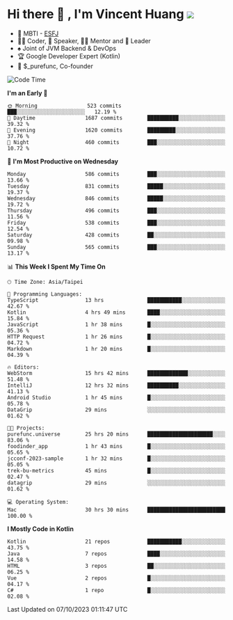 # Hi there 👋 , I'm Vincent Huang ![](https://komarev.com/ghpvc/?username=Jian-Min-Huang)
- 👀 MBTI - [ESFJ](https://www.16personalities.com/esfj-personality)
- 👨‍💻 Coder, 🎤 Speaker, 👨‍🏫 Mentor and 🚀 Leader
- ♠️ Joint of JVM Backend & DevOps
- 🏆 Google Developer Expert (Kotlin)
- 💼 $_purefunc, Co-founder

<!--START_SECTION:waka-->
![Code Time](http://img.shields.io/badge/Code%20Time-2%2C648%20hrs%2038%20mins-blue)

**I'm an Early 🐤** 

```text
🌞 Morning                523 commits         ███░░░░░░░░░░░░░░░░░░░░░░   12.19 % 
🌆 Daytime                1687 commits        ██████████░░░░░░░░░░░░░░░   39.32 % 
🌃 Evening                1620 commits        █████████░░░░░░░░░░░░░░░░   37.76 % 
🌙 Night                  460 commits         ███░░░░░░░░░░░░░░░░░░░░░░   10.72 % 
```
📅 **I'm Most Productive on Wednesday** 

```text
Monday                   586 commits         ███░░░░░░░░░░░░░░░░░░░░░░   13.66 % 
Tuesday                  831 commits         █████░░░░░░░░░░░░░░░░░░░░   19.37 % 
Wednesday                846 commits         █████░░░░░░░░░░░░░░░░░░░░   19.72 % 
Thursday                 496 commits         ███░░░░░░░░░░░░░░░░░░░░░░   11.56 % 
Friday                   538 commits         ███░░░░░░░░░░░░░░░░░░░░░░   12.54 % 
Saturday                 428 commits         ██░░░░░░░░░░░░░░░░░░░░░░░   09.98 % 
Sunday                   565 commits         ███░░░░░░░░░░░░░░░░░░░░░░   13.17 % 
```


📊 **This Week I Spent My Time On** 

```text
🕑︎ Time Zone: Asia/Taipei

💬 Programming Languages: 
TypeScript               13 hrs              ███████████░░░░░░░░░░░░░░   42.67 % 
Kotlin                   4 hrs 49 mins       ████░░░░░░░░░░░░░░░░░░░░░   15.84 % 
JavaScript               1 hr 38 mins        █░░░░░░░░░░░░░░░░░░░░░░░░   05.36 % 
HTTP Request             1 hr 26 mins        █░░░░░░░░░░░░░░░░░░░░░░░░   04.72 % 
Markdown                 1 hr 20 mins        █░░░░░░░░░░░░░░░░░░░░░░░░   04.39 % 

🔥 Editors: 
WebStorm                 15 hrs 42 mins      █████████████░░░░░░░░░░░░   51.48 % 
IntelliJ                 12 hrs 32 mins      ██████████░░░░░░░░░░░░░░░   41.13 % 
Android Studio           1 hr 45 mins        █░░░░░░░░░░░░░░░░░░░░░░░░   05.78 % 
DataGrip                 29 mins             ░░░░░░░░░░░░░░░░░░░░░░░░░   01.62 % 

🐱‍💻 Projects: 
purefunc.universe        25 hrs 20 mins      █████████████████████░░░░   83.06 % 
foodinder_app            1 hr 43 mins        █░░░░░░░░░░░░░░░░░░░░░░░░   05.65 % 
jcconf-2023-sample       1 hr 32 mins        █░░░░░░░░░░░░░░░░░░░░░░░░   05.05 % 
trek-bu-metrics          45 mins             █░░░░░░░░░░░░░░░░░░░░░░░░   02.47 % 
datagrip                 29 mins             ░░░░░░░░░░░░░░░░░░░░░░░░░   01.62 % 

💻 Operating System: 
Mac                      30 hrs 30 mins      █████████████████████████   100.00 % 
```

**I Mostly Code in Kotlin** 

```text
Kotlin                   21 repos            ███████████░░░░░░░░░░░░░░   43.75 % 
Java                     7 repos             ████░░░░░░░░░░░░░░░░░░░░░   14.58 % 
HTML                     3 repos             ██░░░░░░░░░░░░░░░░░░░░░░░   06.25 % 
Vue                      2 repos             █░░░░░░░░░░░░░░░░░░░░░░░░   04.17 % 
C#                       1 repo              █░░░░░░░░░░░░░░░░░░░░░░░░   02.08 % 
```




 Last Updated on 07/10/2023 01:11:47 UTC
<!--END_SECTION:waka-->
